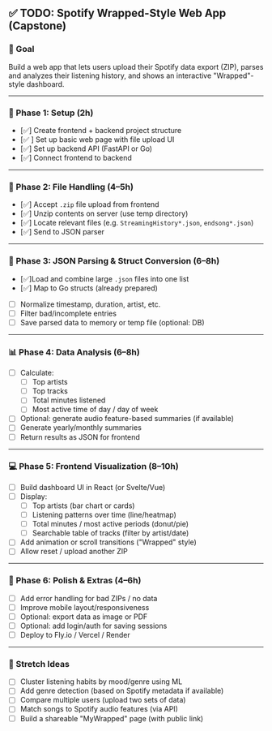 ## ✅ TODO: Spotify Wrapped-Style Web App (Capstone)

### 🎯 Goal
Build a web app that lets users upload their Spotify data export (ZIP), parses and analyzes their listening history, and shows an interactive "Wrapped"-style dashboard.

---

### 🧱 Phase 1: Setup (2h)
- [✅] Create frontend + backend project structure
- [✅ ] Set up basic web page with file upload UI
- [✅] Set up backend API (FastAPI or Go)
- [✅] Connect frontend to backend

---

### 📂 Phase 2: File Handling (4–5h)
- [✅] Accept `.zip` file upload from frontend
- [✅] Unzip contents on server (use temp directory)
- [✅] Locate relevant files (e.g. `StreamingHistory*.json`, `endsong*.json`)
- [✅] Send to JSON parser

---

### 📄 Phase 3: JSON Parsing & Struct Conversion (6–8h)
- [✅]Load and combine large `.json` files into one list
- [✅] Map to Go structs (already prepared)
- [ ] Normalize timestamp, duration, artist, etc.
- [ ] Filter bad/incomplete entries
- [ ] Save parsed data to memory or temp file (optional: DB)

---

### 📊 Phase 4: Data Analysis (6–8h)
- [ ] Calculate:
  - [ ] Top artists
  - [ ] Top tracks
  - [ ] Total minutes listened
  - [ ] Most active time of day / day of week
- [ ] Optional: generate audio feature-based summaries (if available)
- [ ] Generate yearly/monthly summaries
- [ ] Return results as JSON for frontend

---

### 💻 Phase 5: Frontend Visualization (8–10h)
- [ ] Build dashboard UI in React (or Svelte/Vue)
- [ ] Display:
  - [ ] Top artists (bar chart or cards)
  - [ ] Listening patterns over time (line/heatmap)
  - [ ] Total minutes / most active periods (donut/pie)
  - [ ] Searchable table of tracks (filter by artist/date)
- [ ] Add animation or scroll transitions ("Wrapped" style)
- [ ] Allow reset / upload another ZIP

---

### 🧪 Phase 6: Polish & Extras (4–6h)
- [ ] Add error handling for bad ZIPs / no data
- [ ] Improve mobile layout/responsiveness
- [ ] Optional: export data as image or PDF
- [ ] Optional: add login/auth for saving sessions
- [ ] Deploy to Fly.io / Vercel / Render

---

### 🧠 Stretch Ideas
- [ ] Cluster listening habits by mood/genre using ML
- [ ] Add genre detection (based on Spotify metadata if available)
- [ ] Compare multiple users (upload two sets of data)
- [ ] Match songs to Spotify audio features (via API)
- [ ] Build a shareable "MyWrapped" page (with public link)
